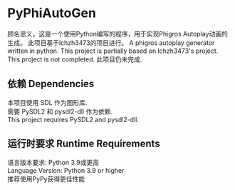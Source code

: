 # PyPhiAutoGen
顾名思义，这是一个使用Python编写的程序，用于实现Phigros Autoplay动画的生成。
此项目基于lchzh3473的项目进行。
A phigros autoplay generator written in python. This project is partially based on lchzh3473's project.  
This project is not completed. 此项目仍未完成.

## 依赖 Dependencies
本项目使用 SDL 作为图形库.  
需要 PySDL2 和 pysdl2-dll 作为依赖.  
This project requires PySDL2 and pysdl2-dll.  

## 运行时要求 Runtime Requirements
语言版本要求: Python 3.9或更高  
Language Version: Python 3.9 or higher  
推荐使用PyPy获得更佳性能
